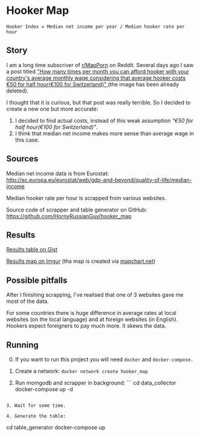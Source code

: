 # Hooker Map

`Hooker Index = Median net income per year / Median hooker rate per hour`

## Story

I am a long time subscriver of [r/MapPorn](https://www.reddit.com/r/MapPorn/) on Reddit.
Several days ago I saw a post titled
[
  "How many times per month you can afford hooker with your country's average monthly wage
  considering that average hooker costs €50 for half hour(€100 for Switzerland)"
](
  https://www.reddit.com/r/MapPorn/comments/7i7vas/how_many_times_per_month_you_can_afford_hooker/
) (the image has been already deleted).

I thought that it is curious, but that post was really terrible.
So I decided to create a new one but more accurate:
1. I decided to find actual costs, instead of this weak assumption _"€50 for half hour(€100 for Switzerland)"_.
2. I think that median net income makes more sense than average wage in this case.

## Sources

Median net income data is from Eurostat: http://ec.europa.eu/eurostat/web/gdp-and-beyond/quality-of-life/median-income

Median hooker rate per hour is scrapped from various websites.

Source code of scrapper and table generator on GitHub: https://github.com/HornyRussianGuy/hooker_map


## Results

[Results table on Gist](https://gist.github.com/HornyRussianGuy/273c9057e2bab307db62175bd098aee4)

[Results map on Imgur](https://i.imgur.com/V17vrHg.png) (tha map is created via [mapchart.net](https://mapchart.net/europe.html))

## Possible pitfalls

After I finishing scrapping, I've realised that one of 3 websites gave me most of the data.

For some countries there is huge difference in average rates at local websites (on the local language) and at foreign websites (in English). Hookers expect foreigners to pay much more. It skews the data.

## Running

0. If you want to run this project you will need `docker` and `docker-compose.`

1. Create a network: `docker network create hooker_map`

2. Run momgodb and scrapper in background: ```
cd data_collector
docker-compose up -d
```

3. Wait for some time.

4. Generate the table:
```
cd table_generator
docker-compose up
```
